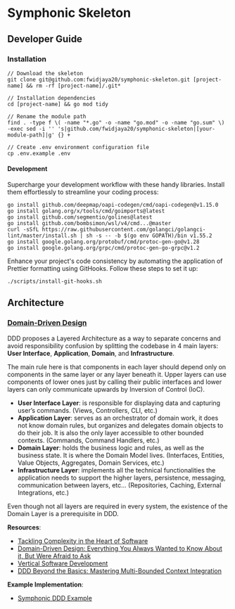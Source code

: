 # Symphonic Skeleton

## Developer Guide

### Installation

```shell
// Download the skeleton
git clone git@github.com:fwidjaya20/symphonic-skeleton.git [project-name] && rm -rf [project-name]/.git*

// Installation dependencies
cd [project-name] && go mod tidy

// Rename the module path
find . -type f \( -name "*.go" -o -name "go.mod" -o -name "go.sum" \) -exec sed -i '' 's|github.com/fwidjaya20/symphonic-skeleton|[your-module-path]|g' {} +

// Create .env environment configuration file
cp .env.example .env
```

#### Development

Supercharge your development workflow with these handy libraries. Install them effortlessly to streamline your coding process:

```shell
go install github.com/deepmap/oapi-codegen/cmd/oapi-codegen@v1.15.0
go install golang.org/x/tools/cmd/goimports@latest
go install github.com/segmentio/golines@latest
go install github.com/bombsimon/wsl/v4/cmd...@master
curl -sSfL https://raw.githubusercontent.com/golangci/golangci-lint/master/install.sh | sh -s -- -b $(go env GOPATH)/bin v1.55.2
go install google.golang.org/protobuf/cmd/protoc-gen-go@v1.28
go install google.golang.org/grpc/cmd/protoc-gen-go-grpc@v1.2
```

Enhance your project's code consistency by automating the application of Prettier formatting using GitHooks. Follow these steps to set it up:

```shell
./scripts/install-git-hooks.sh
```

## Architecture

### [Domain-Driven Design](https://github.com/ZilvinasKucinskas/FRP-EventSourcing/blob/master/sources/xx735.Eric.Evans.Domaindriven.Design.Tackling.Complexity.in.the.Heart.of.Software.pdf)

DDD proposes a Layered Architecture as a way to separate concerns and avoid responsibility confusion by splitting the codebase in 4 main layers: **User Interface**, **Application**, **Domain**, and **Infrastructure**.

The main rule here is that components in each layer should depend only on components in the same layer or any layer beneath it. Upper layers can use components of lower ones just by calling their public interfaces and lower layers can only communicate upwards by Inversion of Control (IoC).

- **User Interface Layer**: is responsible for displaying data and capturing user’s commands. (Views, Controllers, CLI, etc.)
- **Application Layer**: serves as an orchestrator of domain work, it does not know domain rules, but organizes and delegates domain objects to do their job. It is also the only layer accessible to other bounded contexts. (Commands, Command Handlers, etc.)
- **Domain Layer**: holds the business logic and rules, as well as the business state. It is where the Domain Model lives. (Interfaces, Entities, Value Objects, Aggregates, Domain Services, etc.)
- **Infrastructure Layer**: implements all the technical functionalities the application needs to support the higher layers, persistence, messaging, communication between layers, etc... (Repositories, Caching, External Integrations, etc.)

Even though not all layers are required in every system, the existence of the Domain Layer is a prerequisite in DDD.

**Resources**:
- [Tackling Complexity in the Heart of Software](https://github.com/ZilvinasKucinskas/FRP-EventSourcing/blob/master/sources/xx735.Eric.Evans.Domaindriven.Design.Tackling.Complexity.in.the.Heart.of.Software.pdf)
- [Domain-Driven Design: Everything You Always Wanted to Know About it, But Were Afraid to Ask](https://medium.com/ssense-tech/domain-driven-design-everything-you-always-wanted-to-know-about-it-but-were-afraid-to-ask-a85e7b74497a)
- [Vertical Software Development](https://medium.com/ssense-tech/vertical-software-development-495b73f7fcdf)
- [DDD Beyond the Basics: Mastering Multi-Bounded Context Integration](https://medium.com/ssense-tech/ddd-beyond-the-basics-mastering-multi-bounded-context-integration-ca0c7cec6561)

**Example Implementation**:
- [Symphonic DDD Example](https://github.com/fwidjaya20/symphonic-example)